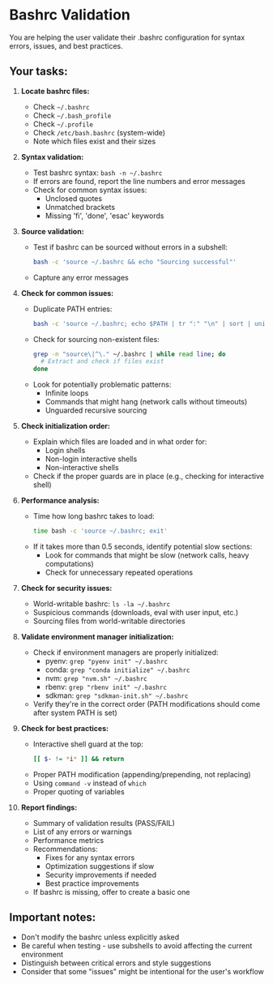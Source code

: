 # Bashrc Validation

You are helping the user validate their .bashrc configuration for syntax errors, issues, and best practices.

## Your tasks:

1. **Locate bashrc files:**
   - Check `~/.bashrc`
   - Check `~/.bash_profile`
   - Check `~/.profile`
   - Check `/etc/bash.bashrc` (system-wide)
   - Note which files exist and their sizes

2. **Syntax validation:**
   - Test bashrc syntax: `bash -n ~/.bashrc`
   - If errors are found, report the line numbers and error messages
   - Check for common syntax issues:
     - Unclosed quotes
     - Unmatched brackets
     - Missing 'fi', 'done', 'esac' keywords

3. **Source validation:**
   - Test if bashrc can be sourced without errors in a subshell:
     ```bash
     bash -c 'source ~/.bashrc && echo "Sourcing successful"'
     ```
   - Capture any error messages

4. **Check for common issues:**
   - Duplicate PATH entries:
     ```bash
     bash -c 'source ~/.bashrc; echo $PATH | tr ":" "\n" | sort | uniq -d'
     ```
   - Check for sourcing non-existent files:
     ```bash
     grep -n "source\|^\." ~/.bashrc | while read line; do
       # Extract and check if files exist
     done
     ```
   - Look for potentially problematic patterns:
     - Infinite loops
     - Commands that might hang (network calls without timeouts)
     - Unguarded recursive sourcing

5. **Check initialization order:**
   - Explain which files are loaded and in what order for:
     - Login shells
     - Non-login interactive shells
     - Non-interactive shells
   - Check if the proper guards are in place (e.g., checking for interactive shell)

6. **Performance analysis:**
   - Time how long bashrc takes to load:
     ```bash
     time bash -c 'source ~/.bashrc; exit'
     ```
   - If it takes more than 0.5 seconds, identify potential slow sections:
     - Look for commands that might be slow (network calls, heavy computations)
     - Check for unnecessary repeated operations

7. **Check for security issues:**
   - World-writable bashrc: `ls -la ~/.bashrc`
   - Suspicious commands (downloads, eval with user input, etc.)
   - Sourcing files from world-writable directories

8. **Validate environment manager initialization:**
   - Check if environment managers are properly initialized:
     - pyenv: `grep "pyenv init" ~/.bashrc`
     - conda: `grep "conda initialize" ~/.bashrc`
     - nvm: `grep "nvm.sh" ~/.bashrc`
     - rbenv: `grep "rbenv init" ~/.bashrc`
     - sdkman: `grep "sdkman-init.sh" ~/.bashrc`
   - Verify they're in the correct order (PATH modifications should come after system PATH is set)

9. **Check for best practices:**
   - Interactive shell guard at the top:
     ```bash
     [[ $- != *i* ]] && return
     ```
   - Proper PATH modification (appending/prepending, not replacing)
   - Using `command -v` instead of `which`
   - Proper quoting of variables

10. **Report findings:**
    - Summary of validation results (PASS/FAIL)
    - List of any errors or warnings
    - Performance metrics
    - Recommendations:
      - Fixes for any syntax errors
      - Optimization suggestions if slow
      - Security improvements if needed
      - Best practice improvements
    - If bashrc is missing, offer to create a basic one

## Important notes:
- Don't modify the bashrc unless explicitly asked
- Be careful when testing - use subshells to avoid affecting the current environment
- Distinguish between critical errors and style suggestions
- Consider that some "issues" might be intentional for the user's workflow
